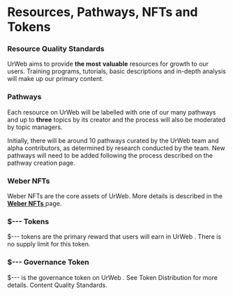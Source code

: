# Resources, Pathways, NFTs and Tokens

### Resource Quality Standards

UrWeb aims to provide **the most** **valuable** resources for growth to our users. Training programs, tutorials, basic descriptions and in-depth analysis will make up our primary content.&#x20;



### Pathways

Each resource on UrWeb will be labelled with one of our many pathways and up to **three** topics by its creator and the process will also be moderated by topic managers.

Initially, there will be around 10 pathways curated by the UrWeb team and alpha contributors, as determined by research conducted by the team. New pathways will need to be added following the process described on the pathway creation page.



### Weber NFTs

Weber NFTs are the core assets of UrWeb. More details is described in the [**Weber NFTs** ](weber-nft.md)page.



### $--- Tokens

$--- tokens are the primary reward that users will earn in UrWeb . There is no supply limit for this token.



### $--- Governance Token

$--- is the governance token on UrWeb . See Token Distribution for more details. Content Quality Standards.

